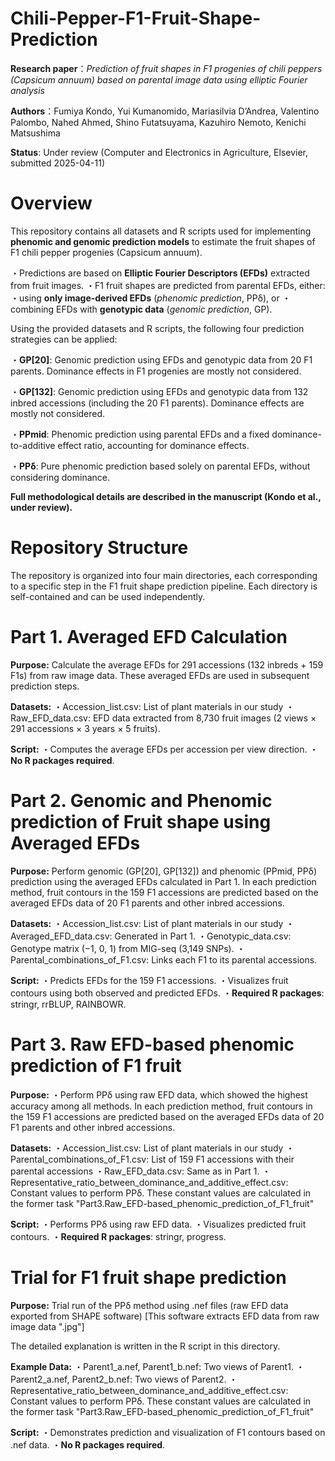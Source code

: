 # Chili-Pepper-F1-Fruit-Shape-Prediction
**Research paper**：*Prediction of fruit shapes in F1 progenies of chili peppers (Capsicum annuum) based on parental image data using elliptic Fourier analysis*

**Authors**：Fumiya Kondo, Yui Kumanomido, Mariasilvia D’Andrea, Valentino Palombo, Nahed Ahmed, Shino Futatsuyama, Kazuhiro Nemoto, Kenichi Matsushima

**Status**: Under review (Computer and Electronics in Agriculture, Elsevier, submitted 2025-04-11)

# Overview
This repository contains all datasets and R scripts used for implementing **phenomic and genomic prediction models** to estimate the fruit shapes of F1 chili pepper progenies (Capsicum annuum).

・Predictions are based on **Elliptic Fourier Descriptors (EFDs)** extracted from fruit images.
・F1 fruit shapes are predicted from parental EFDs, either:
    ・using **only image-derived EFDs** (*phenomic prediction*, PPδ), or
    ・combining EFDs with **genotypic data** (*genomic prediction*, GP).

Using the provided datasets and R scripts, the following four prediction strategies can be applied:

・**GP[20]**: Genomic prediction using EFDs and genotypic data from 20 F1 parents. Dominance effects in F1 progenies are mostly not considered.

・**GP[132]**: Genomic prediction using EFDs and genotypic data from 132 inbred accessions (including the 20 F1 parents). Dominance effects are mostly not considered.

・**PPmid**: Phenomic prediction using parental EFDs and a fixed dominance-to-additive effect ratio, accounting for dominance effects.

・**PPδ**: Pure phenomic prediction based solely on parental EFDs, without considering dominance.

**Full methodological details are described in the manuscript (Kondo et al., under review).**

# Repository Structure
The repository is organized into four main directories, each corresponding to a specific step in the F1 fruit shape prediction pipeline. Each directory is self-contained and can be used independently.

# Part 1. Averaged EFD Calculation
**Purpose:** Calculate the average EFDs for 291 accessions (132 inbreds + 159 F1s) from raw image data. These averaged EFDs are used in subsequent prediction steps.

**Datasets:**
・Accession_list.csv: List of plant materials in our study
・Raw_EFD_data.csv: EFD data extracted from 8,730 fruit images (2 views × 291 accessions × 3 years × 5 fruits).

**Script:**
・Computes the average EFDs per accession per view direction.
・**No R packages required**.

# Part 2. Genomic and Phenomic prediction of Fruit shape using Averaged EFDs
**Purpose:** 
Perform genomic (GP[20], GP[132]) and phenomic (PPmid, PPδ) prediction using the averaged EFDs calculated in Part 1.
In each prediction method, fruit contours in the 159 F1 accessions are predicted based on the averaged EFDs data of 20 F1 parents and other inbred accessions.

**Datasets:**
・Accession_list.csv: List of plant materials in our study
・Averaged_EFD_data.csv: Generated in Part 1.
・Genotypic_data.csv: Genotype matrix (−1, 0, 1) from MIG-seq (3,149 SNPs).
・Parental_combinations_of_F1.csv: Links each F1 to its parental accessions.

**Script:**
・Predicts EFDs for the 159 F1 accessions.
・Visualizes fruit contours using both observed and predicted EFDs.
・**Required R packages**: stringr, rrBLUP, RAINBOWR.

# Part 3. Raw EFD-based phenomic prediction of F1 fruit
**Purpose:**
・Perform PPδ using raw EFD data, which showed the highest accuracy among all methods.
In each prediction method, fruit contours in the 159 F1 accessions are predicted based on the averaged EFDs data of 20 F1 parents and other inbred accessions.

**Datasets:**
・Accession_list.csv: List of plant materials in our study
・Parental_combinations_of_F1.csv: List of 159 F1 accessions with their parental accessions
・Raw_EFD_data.csv: Same as in Part 1.
・Representative_ratio_between_dominance_and_additive_effect.csv: Constant values to perform PPδ. These constant values are calculated in the former task "Part3.Raw_EFD-based_phenomic_prediction_of_F1_fruit"

**Script:**
・Performs PPδ using raw EFD data.
・Visualizes predicted fruit contours.
・**Required R packages**: stringr, progress. 

# Trial for F1 fruit shape prediction
**Purpose:**
Trial run of the PPδ method using .nef files (raw EFD data exported from SHAPE software)
[This software extracts EFD data from raw image data ".jpg"]

The detailed explanation is written in the R script in this directory.

**Example Data:**
・Parent1_a.nef, Parent1_b.nef: Two views of Parent1.
・Parent2_a.nef, Parent2_b.nef: Two views of Parent2.
・Representative_ratio_between_dominance_and_additive_effect.csv: Constant values to perform PPδ. These constant values are calculated in the former task "Part3.Raw_EFD-based_phenomic_prediction_of_F1_fruit"

**Script:**
・Demonstrates prediction and visualization of F1 contours based on .nef data.
・**No R packages required**.

